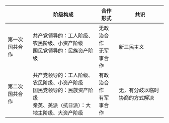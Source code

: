 |         | 阶级构成                                                              | 合作形式           | 共识              |
| ------- | ----------------------------------------------------------------- | -------------- | --------------- |
| 第一次国共合作 | 共产党领导的：工人阶级、农民阶级、小资产阶级<br>国民党领导的：民族资产阶级                           | 无政治合作<br>无军事合作 | 新三民主义           |
| 第二次国共合作 | 共产党领导的：工人阶级、农民阶级、小资产阶级<br>国民党领导的：民族资产阶级<br>亲英、美派（抗日派）：大地主阶级、大资产阶级 | 有政治合作<br>有军事合作 | 无，有分歧以临时协商的方式解决 |
